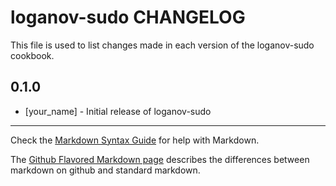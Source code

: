 loganov-sudo CHANGELOG
======================

This file is used to list changes made in each version of the loganov-sudo cookbook.

0.1.0
-----
- [your_name] - Initial release of loganov-sudo

- - -
Check the [Markdown Syntax Guide](http://daringfireball.net/projects/markdown/syntax) for help with Markdown.

The [Github Flavored Markdown page](http://github.github.com/github-flavored-markdown/) describes the differences between markdown on github and standard markdown.
